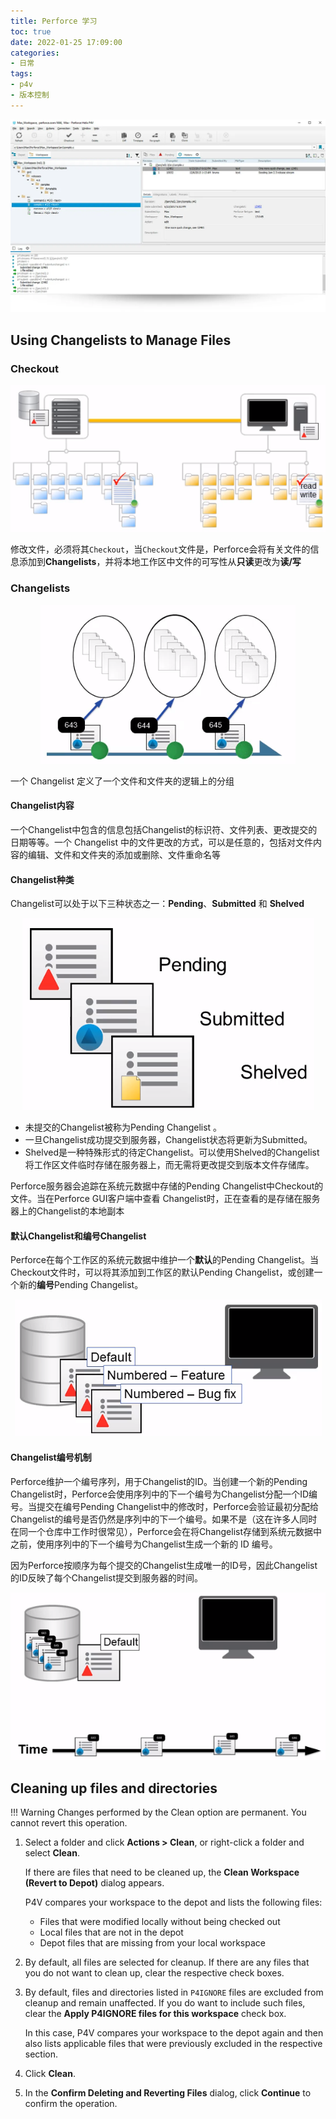 ```yaml
---
title: Perforce 学习
toc: true
date: 2022-01-25 17:09:00
categories:
- 日常
tags:
- p4v
- 版本控制
---
```


<center>
    <img src="34/perforce.jpg" />
</center>

<!-- more -->

## Using Changelists to Manage Files

### Checkout

<center>
    <img src="34/checkout-files.png" />
</center>

修改文件，必须将其`Checkout`，当`Checkout`文件是，Perforce会将有关文件的信息添加到**Changelists**，并将本地工作区中文件的可写性从**只读**更改为**读/写**

### Changelists

<center>
    <img src="34/changelist-management.png" />
</center>

一个 Changelist 定义了一个文件和文件夹的逻辑上的分组

#### Changelist内容

一个Changelist中包含的信息包括Changelist的标识符、文件列表、更改提交的日期等等。一个 Changelist 中的文件更改的方式，可以是任意的，包括对文件内容的编辑、文件和文件夹的添加或删除、文件重命名等

#### Changelist种类

Changelist可以处于以下三种状态之一：**Pending**、**Submitted** 和 **Shelved**

<center>
    <img src="34/changelist-types.png" />
</center>

- 未提交的Changelist被称为Pending Changelist 。
- 一旦Changelist成功提交到服务器，Changelist状态将更新为Submitted。
- Shelved是一种特殊形式的待定Changelist。可以使用Shelved的Changelist将工作区文件临时存储在服务器上，而无需将更改提交到版本文件存储库。

Perforce服务器会追踪在系统元数据中存储的Pending Changelist中Checkout的文件。当在Perforce GUI客户端中查看 Changelist时，正在查看的是存储在服务器上的Changelist的本地副本

#### 默认Changelist和编号Changelist

Perforce在每个工作区的系统元数据中维护一个**默认**的Pending Changelist。当Checkout文件时，可以将其添加到工作区的默认Pending Changelist，或创建一个新的**编号**Pending Changelist。

<center>
    <img src="34/default-and-number-changelists.png" />
</center>

#### Changelist编号机制

Perforce维护一个编号序列，用于Changelist的ID。当创建一个新的Pending Changelist时，Perforce会使用序列中的下一个编号为Changelist分配一个ID编号。当提交在编号Pending Changelist中的修改时，Perforce会验证最初分配给 Changelist的编号是否仍然是序列中的下一个编号。如果不是（这在许多人同时在同一个仓库中工作时很常见），Perforce会在将Changelist存储到系统元数据中之前，使用序列中的下一个编号为Changelist生成一个新的 ID 编号。

因为Perforce按顺序为每个提交的Changelist生成唯一的ID号，因此Changelist的ID反映了每个Changelist提交到服务器的时间。

<center>
    <img src="34/changelist-numbering-scheme.png" />
</center>

## Cleaning up files and directories

!!! Warning
    Changes performed by the Clean option are permanent. You cannot revert this operation.

1. Select a folder and click **Actions > Clean**, or right-click a folder and select **Clean**.

   If there are files that need to be cleaned up, the **Clean Workspace (Revert to Depot)** dialog appears.

   P4V compares your workspace to the depot and lists the following files:

   - Files that were modified locally without being checked out
   - Local files that are not in the depot
   - Depot files that are missing from your local workspace

2. By default, all files are selected for cleanup. If there are any files that you do not want to clean up, clear the respective check boxes.

3. By default, files and directories listed in `P4IGNORE` files are excluded from cleanup and remain unaffected. If you do want to include such files, clear the **Apply P4IGNORE files for this workspace** check box.

   In this case, P4V compares your workspace to the depot again and then also lists applicable files that were previously excluded in the respective section.

4. Click **Clean**.

5. In the **Confirm Deleting and Reverting Files** dialog, click **Continue** to confirm the operation.
